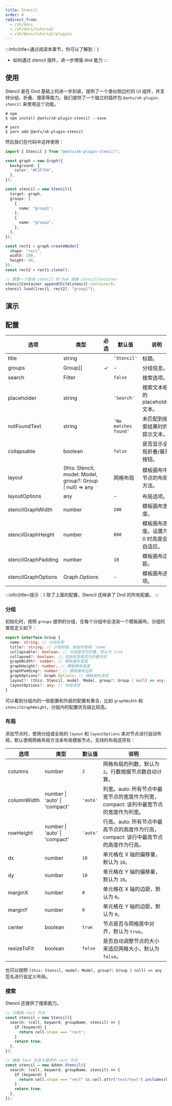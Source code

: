 ```yaml
---
title: Stencil
order: 8
redirect_from:
  - /zh/docs
  - /zh/docs/tutorial
  - /zh/docs/tutorial/plugins
---
```


:::info{title=通过阅读本章节，你可以了解到：}

- 如何通过 stencil 插件，进一步增强 dnd 能力
  :::

## 使用

Stencil 是在 Dnd 基础上的进一步封装，提供了一个类似侧边栏的 UI 组件，并支持分组、折叠、搜索等能力。我们提供了一个独立的插件包 `@antv/x6-plugin-stencil` 来使用这个功能。

```shell
# npm
$ npm install @antv/x6-plugin-stencil --save

# yarn
$ yarn add @antv/x6-plugin-stencil
```

然后我们在代码中这样使用：

```ts
import { Stencil } from "@antv/x6-plugin-stencil";

const graph = new Graph({
  background: {
    color: "#F2F7FA",
  },
});

const stencil = new Stencil({
  target: graph,
  groups: [
    {
      name: "group1",
    },
    {
      name: "group2",
    },
  ],
});

const rect1 = graph.createNode({
  shape: "rect",
  width: 100,
  height: 40,
});
const rect2 = rect1.clone();

// 需要一个容纳 stencil 的 Dom 容器 stencilContainer
stencilContainer.appendChild(stencil.container);
stencil.load([rect1, rect2], "group1");
```

## 演示

<code id="plugin-stencil" src="@/src/tutorial/plugins/stencil/index.tsx"></code>

## 配置

| 选项                | 类型                                                        | 必选 | 默认值               | 说明                                    |
| ------------------- | ----------------------------------------------------------- | :--: | -------------------- | --------------------------------------- |
| title               | string                                                      |      | `'Stencil'`          | 标题。                                  |
| groups              | Group[]                                                     |  ✓️  | -                    | 分组信息。                              |
| search              | Filter                                                      |      | `false`              | 搜索选项。                              |
| placeholder         | string                                                      |      | `'Search'`           | 搜索文本框的 placeholder 文本。         |
| notFoundText        | string                                                      |      | `'No matches found'` | 未匹配到搜索结果时的提示文本。          |
| collapsable         | boolean                                                     |      | `false`              | 是否显示全局折叠/展开按钮。             |
| layout              | (this: Stencil, model: Model, group?: Group \| null) => any |      | 网格布局             | 模板画布中节点的布局方法。              |
| layoutOptions       | any                                                         |      | -                    | 布局选项。                              |
| stencilGraphWidth   | number                                                      |      | `200`                | 模板画布宽度。                          |
| stencilGraphHeight  | number                                                      |      | `800`                | 模板画布高度。设置为 0 时高度会自适应。 |
| stencilGraphPadding | number                                                      |      | `10`                 | 模板画布边距。                          |
| stencilGraphOptions | Graph.Options                                               |      | -                    | 模板画布选项。                          |

:::info{title=提示：}
除了上面的配置，Stencil 还继承了 Dnd 的所有配置。
:::

### 分组

初始化时，按照 `groups` 提供的分组，在每个分组中会渲染一个模板画布。分组的类型定义如下：

```ts
export interface Group {
  name: string; // 分组名称
  title?: string; // 分组标题，缺省时使用 `name`
  collapsable?: boolean; // 分组是否可折叠，默认为 true
  collapsed?: boolean; // 初始状态是否为折叠状态
  graphWidth?: number; // 模板画布宽度
  graphHeight?: number; // 模板画布高度
  graphPadding?: number; // 模板画布边距
  graphOptions?: Graph.Options; // 模板画布选项
  layout?: (this: Stencil, model: Model, group?: Group | null) => any;
  layoutOptions?: any; // 布局选项
}
```

可以看到分组内的一些配置和外层的配置有重合，比如 `graphWidth` 和 `stencilGraphHeight`，分组内的配置优先级比较高。

### 布局

添加节点时，使用分组或全局的 `layout` 和 `layoutOptions` 来对节点进行自动布局，默认使用网格布局方法来布局模板节点，支持的布局选项有：

| 选项        | 类型                          | 默认值   | 说明                                                                                  |
| ----------- | ----------------------------- | -------- | ------------------------------------------------------------------------------------- |
| columns     | number                        | `2`      | 网格布局的列数，默认为 `2`。行数根据节点数自动计算。                                  |
| columnWidth | number \| 'auto' \| 'compact' | `'auto'` | 列宽。auto: 所有节点中最宽节点的宽度作为列宽，compact: 该列中最宽节点的宽度作为列宽。 |
| rowHeight   | number \| 'auto' \| 'compact' | `'auto'` | 行高。auto: 所有节点中最高节点的高度作为行高，compact: 该行中最高节点的高度作为行高。 |
| dx          | number                        | `10`     | 单元格在 X 轴的偏移量，默认为 `10`。                                                  |
| dy          | number                        | `10`     | 单元格在 Y 轴的偏移量，默认为 `10`。                                                  |
| marginX     | number                        | `0`      | 单元格在 X 轴的边距，默认为 `0`。                                                     |
| marginY     | number                        | `0`      | 单元格在 Y 轴的边距，默认为 `0`。                                                     |
| center      | boolean                       | `true`   | 节点是否与网格居中对齐，默认为 `true`。                                               |
| resizeToFit | boolean                       | `false`  | 是否自动调整节点的大小来适应网格大小，默认为 `false`。                                |

也可以按照 `(this: Stencil, model: Model, group?: Group | null) => any` 签名进行自定义布局。

### 搜索

Stencil 还提供了搜索能力。

```ts
// 只搜索 rect 节点
const stencil = new Stencil({
  search: (cell, keyword, groupName, stencil) => {
    if (keyword) {
      return cell.shape === "rect";
    }
    return true;
  },
});

// 搜索 text 包含关键字的 rect 节点
const stencil = new Addon.Stencil({
  search: (cell, keyword, groupName, stencil) => {
    if (keyword) {
      return cell.shape === "rect" && cell.attr("text/text").includes(keyword);
    }
    return true;
  },
});
```
